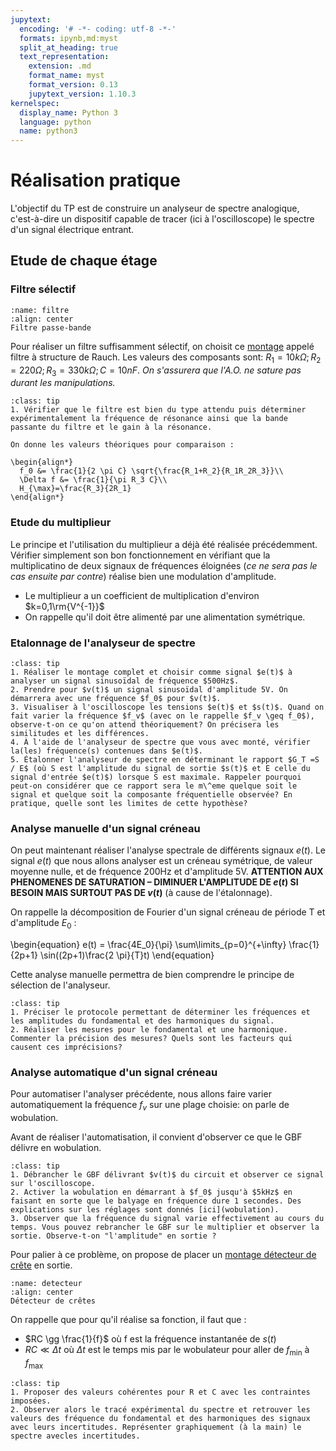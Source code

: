 ```yaml
---
jupytext:
  encoding: '# -*- coding: utf-8 -*-'
  formats: ipynb,md:myst
  split_at_heading: true
  text_representation:
    extension: .md
    format_name: myst
    format_version: 0.13
    jupytext_version: 1.10.3
kernelspec:
  display_name: Python 3
  language: python
  name: python3
---
```

# Réalisation pratique

L'objectif du TP est de construire un analyseur de spectre analogique, c'est-à-dire un dispositif capable de tracer (ici à l'oscilloscope) le spectre d'un signal électrique entrant.

## Etude de chaque étage

### Filtre sélectif
```{figure} ./images/AnalyseSpec_Passe_Bande.jpg
:name: filtre
:align: center
Filtre passe-bande
```

Pour réaliser un filtre suffisamment sélectif, on choisit ce [montage](filtre) appelé filtre à structure de Rauch. Les valeurs des composants sont: $R_1 = 10k\Omega; R_2 = 220\Omega; R_3 = 330k\Omega; C = 10nF$. _On s'assurera que l'A.O. ne sature pas durant les manipulations._

````{admonition} Manipulation
:class: tip
1. Vérifier que le filtre est bien du type attendu puis déterminer expérimentalement la fréquence de résonance ainsi que la bande passante du filtre et le gain à la résonance.

On donne les valeurs théoriques pour comparaison :

\begin{align*}
  f_0 &= \frac{1}{2 \pi C} \sqrt{\frac{R_1+R_2}{R_1R_2R_3}}\\
  \Delta f &= \frac{1}{\pi R_3 C}\\
  H_{\max}=\frac{R_3}{2R_1}
\end{align*}
````

### Etude du multiplieur
Le principe et l'utilisation du multiplieur a déjà été réalisée précédemment. Vérifier simplement son bon fonctionnement en vérifiant que la multiplicatino de deux signaux de fréquences éloignées (_ce ne sera pas le cas ensuite par contre_) réalise bien une modulation d'amplitude.

* Le multiplieur a un coefficient de multiplication d'environ $k=0,1\rm{V^{-1}}$
* On rappelle qu'il doit être alimenté par une alimentation symétrique.

### Etalonnage de l'analyseur de spectre

````{admonition} Manipulation
:class: tip
1. Réaliser le montage complet et choisir comme signal $e(t)$ à analyser un signal sinusoïdal de fréquence $500Hz$.
2. Prendre pour $v(t)$ un signal sinusoïdal d'amplitude 5V. On démarrera avec une fréquence $f_0$ pour $v(t)$.
3. Visualiser à l'oscilloscope les tensions $e(t)$ et $s(t)$. Quand on fait varier la fréquence $f_v$ (avec on le rappelle $f_v \geq f_0$), observe-t-on ce qu'on attend théoriquement? On précisera les similitudes et les différences.
4. À l'aide de l'analyseur de spectre que vous avec monté, vérifier la(les) fréquence(s) contenues dans $e(t)$.
5. Étalonner l'analyseur de spectre en déterminant le rapport $G_T =S / E$ (où S est l'amplitude du signal de sortie $s(t)$ et E celle du signal d'entrée $e(t)$) lorsque S est maximale. Rappeler pourquoi peut-on considérer que ce rapport sera le m\^eme quelque soit le signal et quelque soit la composante fréquentielle observée? En pratique, quelle sont les limites de cette hypothèse?
````

### Analyse manuelle d'un signal créneau
On peut maintenant réaliser l'analyse spectrale de différents signaux $e(t)$. Le signal $e(t)$ que nous allons analyser est un créneau symétrique, de valeur moyenne nulle, et de fréquence 200Hz et d'amplitude 5V. __ATTENTION AUX PHENOMENES DE SATURATION – DIMINUER L'AMPLITUDE DE $e(t)$ SI BESOIN MAIS SURTOUT PAS DE $v(t)$__ (à cause de l'étalonnage).

On rappelle la décomposition de Fourier d'un signal créneau de période T et d'amplitude $E_0$ :

\begin{equation}
  e(t) = \frac{4E_0}{\pi} \sum\limits_{p=0}^{+\infty} \frac{1}{2p+1} \sin((2p+1)\frac{2 \pi}{T}t)
\end{equation}

Cette analyse manuelle permettra de bien comprendre le principe de sélection de l'analyseur.

````{admonition} Manipulation
:class: tip
1. Préciser le protocole permettant de déterminer les fréquences et les amplitudes du fondamental et des harmoniques du signal.
2. Réaliser les mesures pour le fondamental et une harmonique. Commenter la précision des mesures? Quels sont les facteurs qui causent ces imprécisions?
````

### Analyse automatique d'un signal créneau

Pour automatiser l'analyser précédente, nous allons faire varier automatiquement la fréquence $f_v$ sur une plage choisie: on parle de wobulation.

Avant de réaliser l'automatisation, il convient d'observer ce que le GBF délivre en wobulation.

````{admonition} Manipulation préliminaire
:class: tip
1. Débrancher le GBF délivrant $v(t)$ du circuit et observer ce signal sur l'oscilloscope.
2. Activer la wobulation en démarrant à $f_0$ jusqu'à $5kHz$ en faisant en sorte que le balyage en fréquence dure 1 secondes. Des explications sur les réglages sont donnés [ici](wobulation).
3. Observer que la fréquence du signal varie effectivement au cours du temps. Vous pouvez rebrancher le GBF sur le multiplier et observer la sortie. Observe-t-on "l'amplitude" en sortie ?
````

Pour palier à ce problème, on propose de placer un [montage détecteur de crête](detecteur) en sortie.

```{figure} ./images/AnalyseSpec_Detecteur_Crete.jpg
:name: detecteur
:align: center
Détecteur de crêtes
```

On rappelle que pour qu'il réalise sa fonction, il faut que :
* $RC \gg \frac{1}{f}$ où f est la fréquence instantanée de $s(t)$
* $RC \ll \Delta t$ où $\Delta t$ est le temps mis par le wobulateur pour aller de $f_{\min}$ à $f_{\max}$

````{admonition} Manipulation
:class: tip
1. Proposer des valeurs cohérentes pour R et C avec les contraintes imposées.
2. Observer alors le tracé expérimental du spectre et retrouver les valeurs des fréquence du fondamental et des harmoniques des signaux avec leurs incertitudes. Représenter graphiquement (à la main) le spectre avecles incertitudes.
````